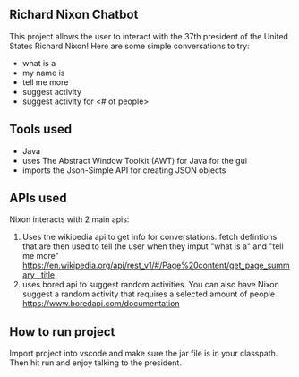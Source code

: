## Richard Nixon Chatbot
This project allows the user to interact with the 37th president of the United States Richard Nixon!
Here are some simple conversations to try:
-  what is a
- my name is
- tell me more
- suggest activity
- suggest activity for <# of people>

## Tools used
- Java
- uses The Abstract Window Toolkit (AWT) for Java for the gui
- imports the Json-Simple API for creating JSON objects

## APIs used 
Nixon interacts with 2 main apis:
1. Uses the wikipedia api to get info for converstations. fetch defintions that are then used to tell the user when they imput "what is a"  and "tell me more" 
https://en.wikipedia.org/api/rest_v1/#/Page%20content/get_page_summary__title_
2. uses bored api to suggest random activities. You can also have Nixon suggest a random activity that requires a selected amount of people
https://www.boredapi.com/documentation

## How to run project
Import project into vscode and make sure the jar file is in your classpath. Then hit run and enjoy talking to the president.
